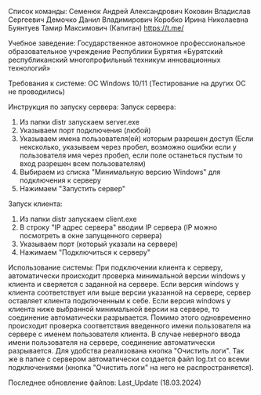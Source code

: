 Список команды:
Семенюк Андрей Александрович
Коковин Владислав Сергеевич
Демочко Данил Владимирович
Коробко Ирина Николаевна
Буянтуев Тамир Максимович (Капитан) https://t.me/

Учебное заведение:
Государственное автономное профессиональное образовательное учреждение Республики Бурятия «Бурятский республиканский многопрофильный техникум инновационных технологий»

Требования к системе:
ОС Windows 10/11
(Тестирование на других ОС не проводились)

Инструкция по запуску сервера:
Запуск сервера:
1. Из папки distr запускаем server.exe
2. Указываем порт подключения (любой)
3. Указываем имена пользователя(ей) которым разрешен доступ (Если нексколько, указываем через пробел, возможно ошибки если у пользователя имя через пробел, если поле останеться пустым то вход разрешен всем пользователям)
4. Выбираем из списка "Минимальную версию Windows" для подключения к серверу
5. Нажимаем "Запустить сервер"

Запуск клиента:
1. Из папки distr запускаем client.exe
2. В строку "IP адрес сервера" вводим IP сервера (IP можно посмотреть в окне запущенного сервера)
3. Указываем порт (который указали на сервере)
4. Нажимаем "Подключиться к серверу"

Использование системы:
При подключении клиента к серверу, автоматически происходит проверка минимальной версии windows у клиента и сверяется с заданной на сервере.
Если версия windows у клиента соответствует или выше версии указанной на сервере, сервер оставляет клиента подключенным к себе. 
Если версия windows у клиента ниже выбранной минимальной версии на сервере, то соединение автоматически разрывается.
Помимо этого одновременно происходит проверка соответствия введенного имени пользователя на сервере с именем пользователя клиента.
В случае неверного ввода имени пользователя на сервере, соединение автоматически разрывается.
Для удобства реализована кнопка "Очистить логи". 
Так же в папке с сервером автоматически создается файл log.txt со всеми подключениями (кнопка "Очистить логи" на него не распространяется).


Последнее обновление файлов:
Last_Update (18.03.2024)
